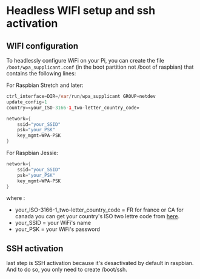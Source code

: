 # Headless WIFI setup and ssh activation

## WIFI configuration
To headlessly configure WiFi on your Pi, you can create the file ```/boot/wpa_supplicant.conf``` (in the boot partition not /boot of raspbian) that contains the following lines:

For Raspbian Stretch and later:

``` java
ctrl_interface=DIR=/var/run/wpa_supplicant GROUP=netdev
update_config=1
country=«your_ISO-3166-1_two-letter_country_code»

network={
    ssid="your_SSID"
    psk="your_PSK"
    key_mgmt=WPA-PSK
}
```

For Raspbian Jessie:
``` java
network={
    ssid="your_SSID"
    psk="your_PSK"
    key_mgmt=WPA-PSK
}
```

where :
- your_ISO-3166-1_two-letter_country_code = FR for france or CA for canada you can get your country's ISO two lettre code from [here](https://www.iso.org/obp/ui/#search).
- your_SSID = your WiFi's name
- your_PSK = your WiFi's password

## SSH activation
last step is SSH activation because it's desactivated by default in raspbian. And to do so, you only need to create /boot/ssh.
